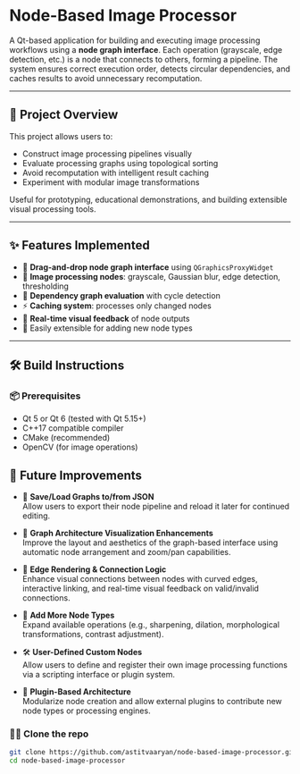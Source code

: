# Node-Based Image Processor

A Qt-based application for building and executing image processing workflows using a **node graph interface**. Each operation (grayscale, edge detection, etc.) is a node that connects to others, forming a pipeline. The system ensures correct execution order, detects circular dependencies, and caches results to avoid unnecessary recomputation.

---

## 🚀 Project Overview

This project allows users to:
- Construct image processing pipelines visually
- Evaluate processing graphs using topological sorting
- Avoid recomputation with intelligent result caching
- Experiment with modular image transformations

Useful for prototyping, educational demonstrations, and building extensible visual processing tools.

---

## ✨ Features Implemented

- 🔧 **Drag-and-drop node graph interface** using `QGraphicsProxyWidget`
- 📸 **Image processing nodes**: grayscale, Gaussian blur, edge detection, thresholding
- 🧠 **Dependency graph evaluation** with cycle detection
- ⚡ **Caching system**: processes only changed nodes
- 🔁 **Real-time visual feedback** of node outputs
- 🧱 Easily extensible for adding new node types

---

## 🛠️ Build Instructions

### 📦 Prerequisites
- Qt 5 or Qt 6 (tested with Qt 5.15+)
- C++17 compatible compiler
- CMake (recommended)
- OpenCV (for image operations)


## 🔧 Future Improvements

- 💾 **Save/Load Graphs to/from JSON**  
  Allow users to export their node pipeline and reload it later for continued editing.

- 🧠 **Graph Architecture Visualization Enhancements**  
  Improve the layout and aesthetics of the graph-based interface using automatic node arrangement and zoom/pan capabilities.

- 🔗 **Edge Rendering & Connection Logic**  
  Enhance visual connections between nodes with curved edges, interactive linking, and real-time visual feedback on valid/invalid connections.

- 🧩 **Add More Node Types**  
  Expand available operations (e.g., sharpening, dilation, morphological transformations, contrast adjustment).

- 🛠️ **User-Defined Custom Nodes**  
  Allow users to define and register their own image processing functions via a scripting interface or plugin system.

- 🔌 **Plugin-Based Architecture**  
  Modularize node creation and allow external plugins to contribute new node types or processing engines.


### 🧑‍💻 Clone the repo
```bash
git clone https://github.com/astitvaaryan/node-based-image-processor.git
cd node-based-image-processor


